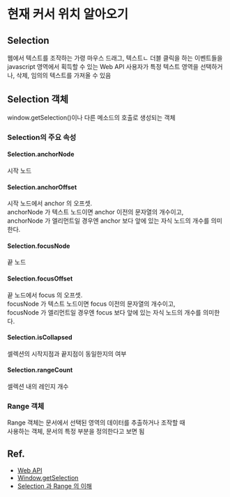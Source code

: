 # 현재 커서 위치 알아오기

## Selection

웹에서 텍스트를 조작하는 가령 마우스 드래그, 텍스트ㄴ 더블 클릭을 하는 이벤트들을 javascript 영역에서 획득할 수 있는 Web API
사용자가 특정 텍스트 영역을 선택하거나, 삭제, 임의의 텍스트를 가져올 수 있음

## Selection 객체

window.getSelection()이나 다른 메소드의 호출로 생성되는 객체

### Selection의 주요 속성

#### Selection.anchorNode

시작 노드

#### Selection.anchorOffset

시작 노드에서 anchor 의 오프셋.<br>
anchorNode 가 텍스트 노드이면 anchor 이전의 문자열의 개수이고,<br>
anchorNode 가 엘리먼트일 경우엔 anchor 보다 앞에 있는 자식 노드의 개수를 의미한다.

#### Selection.focusNode

끝 노드

#### Selection.focusOffset

끝 노드에서 focus 의 오프셋.<br>
focusNode 가 텍스트 노드이면 focus 이전의 문자열의 개수이고,<br>
focusNode 가 엘리먼트일 경우엔 focus 보다 앞에 있는 자식 노드의 개수를 의미한다.

#### Selection.isCollapsed

셀렉션의 시작지점과 끝지점이 동일한지의 여부

#### Selection.rangeCount

셀렉션 내의 레인지 개수

### Range 객체

Range 객체는 문서에서 선택된 영역의 데이터를 추출하거나 조작할 때 <br>사용하는 객체, 문서의 특정 부분을 정의한다고 보면 됨

## Ref.

- [Web API](https://developer.mozilla.org/en-US/docs/Web/API)
- [Window.getSelection](https://developer.mozilla.org/ko/docs/Web/API/Window/getSelection)
- [Selection 과 Range 의 이해](https://ohgyun.com/547)
